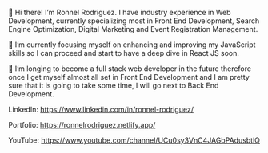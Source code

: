 👋 Hi there! I’m Ronnel Rodriguez. I have industry experience in Web Development, currently specializing most in Front End Development, Search Engine Optimization, Digital Marketing and Event Registration Management.

🌱 I’m currently focusing myself on enhancing and improving my JavaScript skills so I can proceed and start to have a deep dive in React JS soon.

👀 I’m longing to become a full stack web developer in the future therefore once I get myself almost all set in Front End Development and I am pretty sure that it is going to take some time, I will go next to Back End Development.

LinkedIn:  https://www.linkedin.com/in/ronnel-rodriguez/

Portfolio: https://ronnelrodriguez.netlify.app/

YouTube:   https://www.youtube.com/channel/UCu0sy3VnC4JAGbPAdusbtlQ

<!---
lennorrodriguez08/lennorrodriguez08 is a ✨ special ✨ repository because its `README.md` (this file) appears on your GitHub profile.
You can click the Preview link to take a look at your changes.
--->
